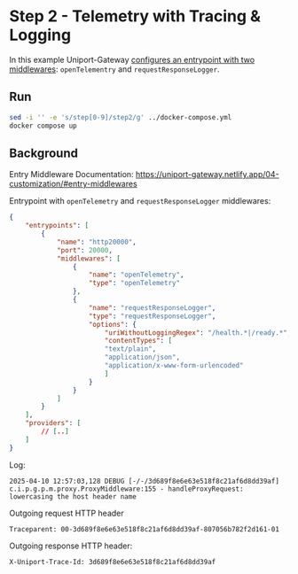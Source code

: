 # Step 2 - Telemetry with Tracing & Logging

In this example Uniport-Gateway [configures an entrypoint with two middlewares](./dynamic-config/config.json): `openTelementry` and `requestResponseLogger`.

## Run

```bash
sed -i '' -e 's/step[0-9]/step2/g' ../docker-compose.yml
docker compose up
```

## Background

Entry Middleware Documentation: <https://uniport-gateway.netlify.app/04-customization/#entry-middlewares>

Entrypoint with `openTelemetry` and `requestResponseLogger` middlewares:

```json
{
    "entrypoints": [
        {
            "name": "http20000",
            "port": 20000,
            "middlewares": [
                {
                    "name": "openTelemetry",
                    "type": "openTelemetry"
                },
                {
                    "name": "requestResponseLogger",
                    "type": "requestResponseLogger",
                    "options": {
                        "uriWithoutLoggingRegex": "/health.*|/ready.*",
                        "contentTypes": [
                        "text/plain",
                        "application/json",
                        "application/x-www-form-urlencoded"
                        ]
                    }
                }
            ]
        }
    ],
    "providers": [
        // [..]
    ]
}
```

Log:

```text
2025-04-10 12:57:03,128 DEBUG [-/-/3d689f8e6e63e518f8c21af6d8dd39af] c.i.p.g.p.m.proxy.ProxyMiddleware:155 - handleProxyRequest: lowercasing the host header name
```

Outgoing request HTTP header

```text
Traceparent: 00-3d689f8e6e63e518f8c21af6d8dd39af-807056b782f2d161-01
```

Outgoing response HTTP header:

```text
X-Uniport-Trace-Id: 3d689f8e6e63e518f8c21af6d8dd39af
```
